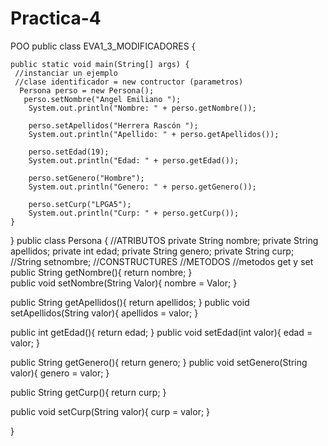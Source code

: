 # Practica-4
POO
public class EVA1_3_MODIFICADORES {

    public static void main(String[] args) {
     //instanciar un ejemplo
     //clase identificador = new contructor (parametros)
      Persona perso = new Persona();
       perso.setNombre("Angel Emiliano ");
        System.out.println("Nombre: " + perso.getNombre());
        
        perso.setApellidos("Herrera Rascón ");
        System.out.println("Apellido: " + perso.getApellidos());
        
        perso.setEdad(19);
        System.out.println("Edad: " + perso.getEdad());
        
        perso.setGenero("Hombre");
        System.out.println("Genero: " + perso.getGenero());
        
        perso.setCurp("LPGA5");
        System.out.println("Curp: " + perso.getCurp());
    }
}
public class Persona {
    //ATRIBUTOS
   private String nombre;
   private String apellidos;
   private int edad;
   private String genero;
   private String curp;
    //String setnombre;
   //CONSTRUCTURES
   //METODOS
   //metodos get y set
   public String  getNombre(){
       return nombre;
   }  
   public void setNombre(String Valor){
       nombre = Valor;
   }
  
   
   public String getApellidos(){
       return apellidos;
   }
   public void setApellidos(String valor){
       apellidos = valor;
   }
   
   
   public int getEdad(){
       return edad;
   }
   public void setEdad(int valor){
       edad = valor;
   }
   
   
   public String getGenero(){
       return genero;
   } 
   public void setGenero(String valor){
       genero = valor;
   }
   
   
   public String getCurp(){
       return curp;
   }
   
   public void setCurp(String valor){
       curp = valor;
   }
   
 }

